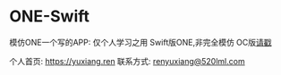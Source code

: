 # ONE-Swift

模仿ONE一个写的APP: 仅个人学习之用
Swift版ONE,非完全模仿 OC版[请戳](https://github.com/shlyren/ONE-OC)

个人首页: https://yuxiang.ren
联系方式: renyuxiang@520lml.com

